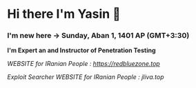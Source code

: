 # Hi there I'm Yasin 👋
### I'm new here -> Sunday, Aban 1, 1401 AP (GMT+3:30)
**I'm Expert an and Instructor of Penetration Testing**

*WEBSITE for IRanian People : https://redbluezone.top*

*Exploit Searcher WEBSITE for IRanian People : jliva.top*
